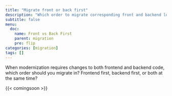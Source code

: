 ```yaml
---
title: "Migrate front or back first"
description: "Which order to migrate corresponding front and backend logic?"
subtitle: false
menu:
  doc:
    name: Front vs Back First
    parent: migration
    pre: flip
categories: [migration]
tags: []
---
```


When modernization requires changes to both frontend and backend code, which order should you migrate in? Frontend first, backend first, or both at the same time?

{{< comingsoon >}}

